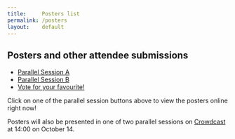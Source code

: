```yaml
---
title:     Posters list
permalink: /posters
layout:    default
---
```


<h2 class="mb-4">Posters and other attendee submissions</h2>

<nav class="my-4">
  <ul class="pagination pagination-lg">
    <li class="page-item"><a class="page-link" href="/bytemal-2020/postersa">Parallel Session A</a></li>
    <li class="page-item"><a class="page-link" href="/bytemal-2020/postersb">Parallel Session B</a></li>
    <li class="page-item"><a class="page-link" href="/bytemal-2020/postersVote">Vote for your favourite!</a></li>
  </ul>
</nav>

Click on one of the parallel session buttons above to view the posters online right now!

Posters will also be presented in one of two parallel sessions on [Crowdcast](https://www.crowdcast.io/e/bytemal-2020) at 14:00 on October 14.

